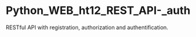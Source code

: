 # Python_WEB_ht12_REST_API-_auth
RESTful API with registration, authorization and authentification.
